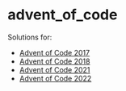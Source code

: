 # advent_of_code

Solutions for:
* [Advent of Code 2017](https://adventofcode.com/2017)
* [Advent of Code 2018](https://adventofcode.com/2018)
* [Advent of Code 2021](https://adventofcode.com/2021)
* [Advent of Code 2022](https://adventofcode.com/2022)
